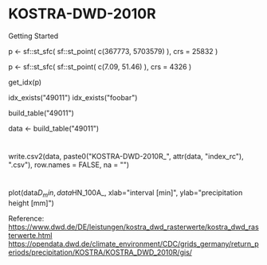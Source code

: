 # KOSTRA-DWD-2010R


Getting Started

p <- sf::st_sfc(
  sf::st_point(
    c(367773, 5703579)
    ), 
  crs = 25832
  )

p <- sf::st_sfc(
  sf::st_point(
    c(7.09, 51.46)
    ),
  crs = 4326
  )
  

get_idx(p)

idx_exists("49011")
idx_exists("foobar")

build_table("49011")

data <- build_table("49011")

#
write.csv2(data, 
           paste0("KOSTRA-DWD-2010R_", attr(data, "index_rc"), ".csv"), 
           row.names = FALSE,
           na = "")

#
plot(data$D_min, 
     data$HN_100A_,
     xlab="interval [min]",
     ylab="precipitation height [mm]")


Reference:
https://www.dwd.de/DE/leistungen/kostra_dwd_rasterwerte/kostra_dwd_rasterwerte.html
https://opendata.dwd.de/climate_environment/CDC/grids_germany/return_periods/precipitation/KOSTRA/KOSTRA_DWD_2010R/gis/
